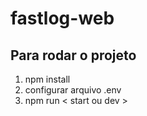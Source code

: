 # fastlog-web
## Para rodar o projeto
1. npm install
2. configurar arquivo .env
3. npm run < start ou dev >